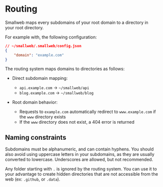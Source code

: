 # Routing

Smallweb maps every subdomains of your root domain to a directory in your root directory.

For example with, the following configuration:

```json
// ~/smallweb/.smallweb/config.json
{
    "domain": "example.com"
}
```

The routing system maps domains to directories as follows:

- Direct subdomain mapping:
  - `api.example.com` → `~/smallweb/api`
  - `blog.example.com` → `~/smallweb/blog`

- Root domain behavior:
  - Requests to `example.com` automatically redirect to `www.example.com` if the `www` directory exists
  - If the `www` directory does not exist, a 404 error is returned

## Naming constraints

Subdomains must be alphanumeric, and can contain hyphens. You should also avoid using uppercase letters in your subdomains, as they are usually converted to lowercase. Underscores are allowed, but not recommended.

Any folder starting with `.` is ignored by the routing system. You can use it to your advantage to create hidden directories that are not accessible from the web (ex: `.github`, or `.data`).
